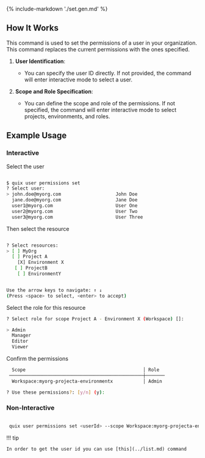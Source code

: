 {% include-markdown './set.gen.md' %}
## How It Works

This command is used to set the permissions of a user in your organization. This command replaces the current permissions with the ones specified.

1. **User Identification**:
    - You can specify the user ID directly. If not provided, the command will enter interactive mode to select a user.

2. **Scope and Role Specification**:
    - You can define the scope and role of the permissions. If not specified, the command will enter interactive mode to select projects, environments, and roles.


## Example Usage

### Interactive

Select the user

```bash

$ quix user permissions set
? Select user:
> john.doe@myorg.com                    John Doe
  jane.doe@myorg.com                    Jane Doe
  user1@myorg.com                       User One
  user2@myorg.com                       User Two
  user3@myorg.com                       User Three

```

Then select the resource

```bash

? Select resources:
> [ ] MyOrg
  [ ] Project A
    [X] Environment X
   [ ] ProjectB
    [ ] EnvironmentY


Use the arrow keys to navigate: ↑ ↓
(Press <space> to select, <enter> to accept)
```

Select the role for this resource

```bash
? Select role for scope Project A - Environment X (Workspace) []:

> Admin
  Manager
  Editor
  Viewer

```

Confirm the permissions

```bash
  Scope                                           │ Role
 ─────────────────────────────────────────────────┼───────
  Workspace:myorg-projecta-environmentx           │ Admin

? Use these permissions?: [y/n] (y):
```

### Non-Interactive

```bash

 quix user permissions set <userId> --scope Workspace:myorg-projecta-environmentx --role Admin

```

!!! tip

    In order to get the user id you can use [this](../list.md) command